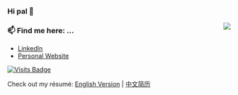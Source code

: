 ### Hi pal 👋

<img align="right" src="https://github-readme-stats.vercel.app/api?username=shaonhuang&show_icons=true&icon_color=0366d6&bg_color=ffffff&hide_title=true" />
<!--
**shaonhuang/shaonhuang** is a ✨ _special_ ✨ repository because its `README.md` (this file) appears on your GitHub profile.

Here are some ideas to get you started:

- 🔭 I’m currently working on ...
- 🌱 I’m currently learning ...
- 👯 I’m looking to collaborate on ...
- 🤔 I’m looking for help with ...
- 💬 Ask me about ...
- 📫 How to reach me: ...
- 😄 Pronouns: ...
- ⚡ Fun fact: ...
-->

I'm shaon, a Digital Media Technology student at the Beijing University of Posts and Telecommunications.

I'm currently building the future of Cloud servers as a Frontend Engineer Intern at [Baidu Ai Cloud](https://intl.cloud.baidu.com/) and seeking Winter 2022 internships in Frontend Engineer Intern. I'm always interested to hear about any cool projects you're working on!

### 🔭 Some things I've worked on ...

- [ProteinRecorder](https://www.digitalcreak.top/video?frg=1), a android application helps gym guys calculate their protein daily intake
- [GeeksforGeeks](https://www.digitalcreak.top/video?frg=3), a sketch with UX for app that programmer buys and takes courses from third-party
<!--

### 🌱 I’m learning ...

- Redux for state management
- More about data structures and algorithms on Coursera
  -->

### 📫 Find me here: ...

- [LinkedIn](https://www.linkedin.com/in/yukuaihuang/?locale=en_US)
- [Personal Website](https://www.digitalcreak.top)

[![Visits Badge](https://badges.pufler.dev/visits/shaonhuang/shaonhuang)](https://badges.pufler.dev)

Check out my résumé: [English Version](https://github.com/shaonhuang/resume/blob/main/resume.pdf) | [中文简历](https://github.com/shaonhuang/resume/blob/main/resume-zh.pdf)